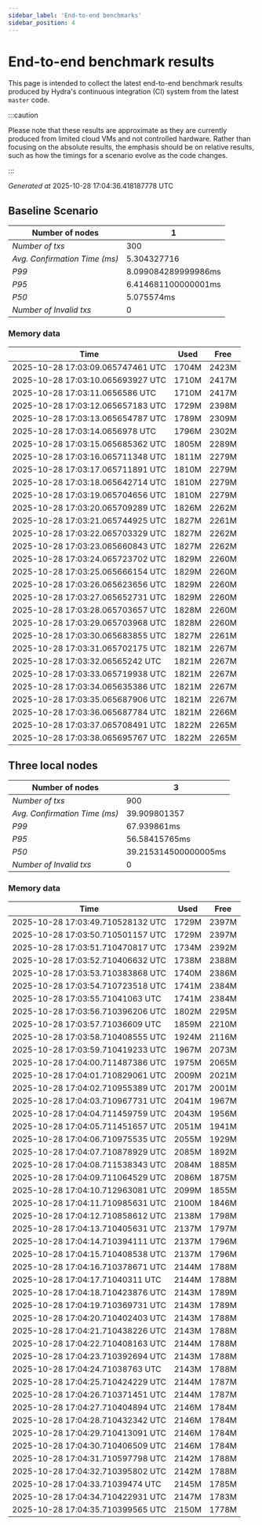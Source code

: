 ```yaml
--- 
sidebar_label: 'End-to-end benchmarks' 
sidebar_position: 4 
--- 
```


# End-to-end benchmark results 

This page is intended to collect the latest end-to-end benchmark  results produced by Hydra's continuous integration (CI) system from  the latest `master` code.

:::caution

Please note that these results are approximate  as they are currently produced from limited cloud VMs and not controlled hardware.  Rather than focusing on the absolute results,   the emphasis should be on relative results,  such as how the timings for a scenario evolve as the code changes.

:::

_Generated at_  2025-10-28 17:04:36.418187778 UTC


## Baseline Scenario



| Number of nodes |  1 | 
| -- | -- |
| _Number of txs_ | 300 |
| _Avg. Confirmation Time (ms)_ | 5.304327716 |
| _P99_ | 8.099084289999986ms |
| _P95_ | 6.414681100000001ms |
| _P50_ | 5.075574ms |
| _Number of Invalid txs_ | 0 |
      

### Memory data 

 | Time | Used | Free | 
|------------------------------------|------|------|
 | 2025-10-28 17:03:09.065747461 UTC | 1704M | 2423M | 
 | 2025-10-28 17:03:10.065693927 UTC | 1710M | 2417M | 
 | 2025-10-28 17:03:11.0656586 UTC | 1710M | 2417M | 
 | 2025-10-28 17:03:12.065657183 UTC | 1729M | 2398M | 
 | 2025-10-28 17:03:13.065654787 UTC | 1789M | 2309M | 
 | 2025-10-28 17:03:14.0656978 UTC | 1796M | 2302M | 
 | 2025-10-28 17:03:15.065685362 UTC | 1805M | 2289M | 
 | 2025-10-28 17:03:16.065711348 UTC | 1811M | 2279M | 
 | 2025-10-28 17:03:17.065711891 UTC | 1810M | 2279M | 
 | 2025-10-28 17:03:18.065642714 UTC | 1810M | 2279M | 
 | 2025-10-28 17:03:19.065704656 UTC | 1810M | 2279M | 
 | 2025-10-28 17:03:20.065709289 UTC | 1826M | 2262M | 
 | 2025-10-28 17:03:21.065744925 UTC | 1827M | 2261M | 
 | 2025-10-28 17:03:22.065703329 UTC | 1827M | 2262M | 
 | 2025-10-28 17:03:23.065660843 UTC | 1827M | 2262M | 
 | 2025-10-28 17:03:24.065723702 UTC | 1829M | 2260M | 
 | 2025-10-28 17:03:25.065666154 UTC | 1829M | 2260M | 
 | 2025-10-28 17:03:26.065623656 UTC | 1829M | 2260M | 
 | 2025-10-28 17:03:27.065652731 UTC | 1829M | 2260M | 
 | 2025-10-28 17:03:28.065703657 UTC | 1828M | 2260M | 
 | 2025-10-28 17:03:29.065703968 UTC | 1828M | 2260M | 
 | 2025-10-28 17:03:30.065683855 UTC | 1827M | 2261M | 
 | 2025-10-28 17:03:31.065702175 UTC | 1821M | 2267M | 
 | 2025-10-28 17:03:32.06565242 UTC | 1821M | 2267M | 
 | 2025-10-28 17:03:33.065719938 UTC | 1821M | 2267M | 
 | 2025-10-28 17:03:34.065635386 UTC | 1821M | 2267M | 
 | 2025-10-28 17:03:35.065687906 UTC | 1821M | 2267M | 
 | 2025-10-28 17:03:36.065687784 UTC | 1821M | 2266M | 
 | 2025-10-28 17:03:37.065708491 UTC | 1822M | 2265M | 
 | 2025-10-28 17:03:38.065695767 UTC | 1822M | 2265M | 


## Three local nodes



| Number of nodes |  3 | 
| -- | -- |
| _Number of txs_ | 900 |
| _Avg. Confirmation Time (ms)_ | 39.909801357 |
| _P99_ | 67.939861ms |
| _P95_ | 56.58415765ms |
| _P50_ | 39.215314500000005ms |
| _Number of Invalid txs_ | 0 |
      

### Memory data 

 | Time | Used | Free | 
|------------------------------------|------|------|
 | 2025-10-28 17:03:49.710528132 UTC | 1729M | 2397M | 
 | 2025-10-28 17:03:50.710501157 UTC | 1729M | 2397M | 
 | 2025-10-28 17:03:51.710470817 UTC | 1734M | 2392M | 
 | 2025-10-28 17:03:52.710406632 UTC | 1738M | 2388M | 
 | 2025-10-28 17:03:53.710383868 UTC | 1740M | 2386M | 
 | 2025-10-28 17:03:54.710723518 UTC | 1741M | 2384M | 
 | 2025-10-28 17:03:55.71041063 UTC | 1741M | 2384M | 
 | 2025-10-28 17:03:56.710396206 UTC | 1802M | 2295M | 
 | 2025-10-28 17:03:57.71036609 UTC | 1859M | 2210M | 
 | 2025-10-28 17:03:58.710408555 UTC | 1924M | 2116M | 
 | 2025-10-28 17:03:59.710419233 UTC | 1967M | 2073M | 
 | 2025-10-28 17:04:00.711487386 UTC | 1975M | 2065M | 
 | 2025-10-28 17:04:01.710829061 UTC | 2009M | 2021M | 
 | 2025-10-28 17:04:02.710955389 UTC | 2017M | 2001M | 
 | 2025-10-28 17:04:03.710967731 UTC | 2041M | 1967M | 
 | 2025-10-28 17:04:04.711459759 UTC | 2043M | 1956M | 
 | 2025-10-28 17:04:05.711451657 UTC | 2051M | 1941M | 
 | 2025-10-28 17:04:06.710975535 UTC | 2055M | 1929M | 
 | 2025-10-28 17:04:07.710878929 UTC | 2085M | 1892M | 
 | 2025-10-28 17:04:08.711538343 UTC | 2084M | 1885M | 
 | 2025-10-28 17:04:09.711064529 UTC | 2086M | 1875M | 
 | 2025-10-28 17:04:10.712963081 UTC | 2099M | 1855M | 
 | 2025-10-28 17:04:11.710985631 UTC | 2100M | 1846M | 
 | 2025-10-28 17:04:12.710858612 UTC | 2138M | 1798M | 
 | 2025-10-28 17:04:13.710405631 UTC | 2137M | 1797M | 
 | 2025-10-28 17:04:14.710394111 UTC | 2137M | 1796M | 
 | 2025-10-28 17:04:15.710408538 UTC | 2137M | 1796M | 
 | 2025-10-28 17:04:16.710378671 UTC | 2144M | 1788M | 
 | 2025-10-28 17:04:17.71040311 UTC | 2144M | 1788M | 
 | 2025-10-28 17:04:18.710423876 UTC | 2143M | 1789M | 
 | 2025-10-28 17:04:19.710369731 UTC | 2143M | 1789M | 
 | 2025-10-28 17:04:20.710402403 UTC | 2143M | 1788M | 
 | 2025-10-28 17:04:21.710438226 UTC | 2143M | 1788M | 
 | 2025-10-28 17:04:22.710408163 UTC | 2144M | 1788M | 
 | 2025-10-28 17:04:23.710392694 UTC | 2143M | 1788M | 
 | 2025-10-28 17:04:24.71038763 UTC | 2143M | 1788M | 
 | 2025-10-28 17:04:25.710424229 UTC | 2144M | 1787M | 
 | 2025-10-28 17:04:26.710371451 UTC | 2144M | 1787M | 
 | 2025-10-28 17:04:27.710404894 UTC | 2146M | 1784M | 
 | 2025-10-28 17:04:28.710432342 UTC | 2146M | 1784M | 
 | 2025-10-28 17:04:29.710413091 UTC | 2146M | 1784M | 
 | 2025-10-28 17:04:30.710406509 UTC | 2146M | 1784M | 
 | 2025-10-28 17:04:31.710597798 UTC | 2142M | 1788M | 
 | 2025-10-28 17:04:32.710395802 UTC | 2142M | 1788M | 
 | 2025-10-28 17:04:33.71039474 UTC | 2145M | 1785M | 
 | 2025-10-28 17:04:34.710422931 UTC | 2147M | 1783M | 
 | 2025-10-28 17:04:35.710399565 UTC | 2150M | 1778M | 

